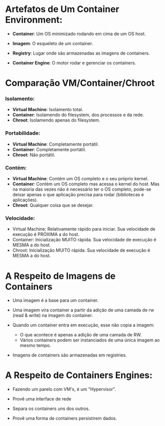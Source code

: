 # Artefatos de Um Container Environment:

- **Container**: Um OS minimizado rodando em cima de um OS host.

- **Imagem**: O esqueleto de um container.

- **Registry**: Lugar onde são armazenadas as imagens de containers.

- **Container Engine**: O motor rodar e gerenciar os containers.

# Comparação VM/Container/Chroot

### Isolamento:

- **Virtual Machine**: Isolamento total.
- **Container**: Isolamendo do filesystem, dos processos e da rede.
- **Chroot**: Isolamendo apenas do filesystem.

### Portabilidade:

- **Virtual Machine**: Completamente portátil.
- **Container**: Completamente portátil.
- **Chroot**: Não portátil.

### Contém:

- **Virtual Machine**: Contém um OS completo e o seu próprio kernel.
- **Container**: Contém um OS completo mas acessa o kernel do host. Mas na maioria das vezes não é necessário ter o OS completo, pode-se deixar apenas o que aplicação precisa para rodar (bibliotecas e aplicações).
- **Chroot**: Qualquer coisa que se desejar.

### Velocidade:

- Virtual Machine: Relativamente rápido para iniciar. Sua velocidade de execução é PRÓXIMA a do host.
- Container: Inicialização MUITO rápida. Sua velocidade de execução é MESMA a do host.
- Chroot: Inicialização MUITO rápida. Sua velocidade de execução é MESMA a do host.

# A Respeito de Imagens de Containers

- Uma imagem é a base para um container.

- Uma imagem vira container a partir da adição de uma camada de rw (read & write) na imagem do container.

- Quando um container entra em execução, esse não copia a imagem:

	- O que acontece é apenas a adição de uma camada de RW.
	- Vários containers podem ser instanciados de uma única imagem ao mesmo tempo.

- Imagens de containers são armazenadas em registries.

# A Respeito de Containers Engines:

- Fazendo um parelo com VM's, é um "Hypervisor".

- Provê uma interface de rede

- Separa os containers uns dos outros.

- Provê uma forma de containers persistirem dados.